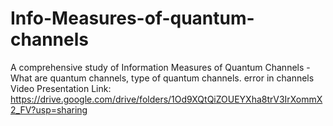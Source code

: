 # Info-Measures-of-quantum-channels
A comprehensive study of Information Measures of Quantum Channels - What are quantum channels, type of quantum channels. error in channels
Video Presentation Link: https://drive.google.com/drive/folders/1Od9XQtQiZOUEYXha8trV3IrXommX2_FV?usp=sharing
